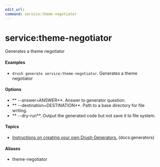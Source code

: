 ```yaml
---
edit_url: 
command: service:theme-negotiator
---
```

# service:theme-negotiator

Generates a theme negotiator

#### Examples

- <code>drush generate service:theme-negotiator</code>. Generates a theme negotiator

#### Options

- ** --answer=ANSWER**. Answer to generator question.
- ** --destination=DESTINATION**. Path to a base directory for file writing.
- ** --dry-run**. Output the generated code but not save it to file system.

#### Topics

- [Instructions on creating your own Drush Generators.](../../vendor/drush/drush/docs/generators.md) (docs:generators)

#### Aliases

- theme-negotiator

